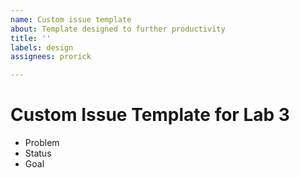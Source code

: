```yaml
---
name: Custom issue template
about: Template designed to further productivity
title: ''
labels: design
assignees: prorick

---
```


# Custom Issue Template for Lab 3

- Problem
- Status
- Goal
